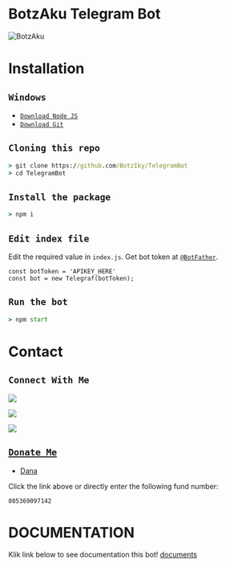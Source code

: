 # BotzAku Telegram Bot
![BotzAku](https://telegra.ph/file/f3e136d8303a429bdd9cd.jpg)

# Installation

## ```Windows```
* [`Download Node JS`](https://nodejs.org/en/download/)
* [`Download Git`](https://git-scm.com/download/win)


## ```Cloning this repo```
```cmd
> git clone https://github.com/BotzIky/TelegramBot
> cd TelegramBot
```

## ```Install the package```
```cmd
> npm i
```

## ```Edit index file```
Edit the required value in `index.js`. Get bot token at [`@BotFather`](http://t.me/BotFather).
```
const botToken = 'APIKEY_HERE'
const bot = new Telegraf(botToken);
```

## ```Run the bot```
```cmd
> npm start
```
# Contact 
## ```Connect With Me```

<p align="center">

<a href="https://wa.me/6282275403263"><img src="https://img.shields.io/badge/Contact iky-25D366?style=for-the-badge&logo=whatsapp&logoColor=white" />

<a href="http://chat.whatsapp.com/HjvNhA5PfSS0sJ4ejnLDWp"><img src="https://img.shields.io/badge/Join Official Group-25D366?style=for-the-badge&logo=whatsapp&logoColor=white" />

<a href="https://youtube.com/@BotzAku_Zero"><img src="https://img.shields.io/badge/Subscribe BotzAku-ff0000?style=for-the-badge&logo=youtube&logoColor=ff000000&link=https://youtube.com/@BotzAku_Zero" /><br>

</p>

## ```Donate Me```

* [Dana](https://link.dana.id/qr/10cmy14hh)

<p align="left">

Click the link above or directly enter the following fund number:
```
085369097142
```
</p>

# DOCUMENTATION
Klik link below to see documentation this bot!
[documents](https://telegra.ph/Telegram-Bot-Documentation-08-16)

